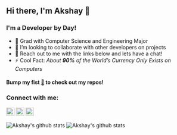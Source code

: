 ## Hi there, I'm Akshay 👋

### I'm a Developer by Day!

- 📖 Grad with Computer Science and Engineering Major
- 👯 I’m looking to collaborate with other developers on projects
- 💬 Reach out to me with the links below and lets have a chat!
- ⚡ Cool Fact: _About **90%** of the World’s Currency Only Exists on Computers_

#### Bump my fist [👊](https://github.com/akshaymittur?tab=repositories) to check out my repos!

### Connect with me:

[<img src="https://cdn-icons-png.flaticon.com/512/174/174857.png" width="22px">](https://www.linkedin.com/in/akshay-mittur)
[<img src="https://upload.wikimedia.org/wikipedia/commons/thumb/e/e7/Instagram_logo_2016.svg/768px-Instagram_logo_2016.svg.png" width="22px">](https://www.instagram.com/akshaymttr)
[<img src="https://www.freepnglogos.com/uploads/gmail-email-logo-png-16.png" width="22px">](akshay.cs18@bmsce.ac.in)

![Akshay's github stats](https://github-readme-stats.vercel.app/api?username=akshaymittur&count_private=true&show_icons=true&hide_border=true)
![Akshay's github stats](https://github-readme-stats.vercel.app/api?username=akshaymitturlab&count_private=true&show_icons=true&hide_border=true)

